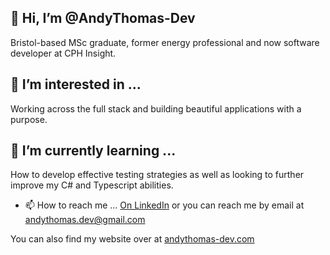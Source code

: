 ## 👋 Hi, I’m @AndyThomas-Dev
Bristol-based MSc graduate, former energy professional and now software developer at CPH Insight.

## 👀 I’m interested in ...
Working across the full stack and building beautiful applications with a purpose.

## 🌱 I’m currently learning ...
How to develop effective testing strategies as well as looking to further improve my C# and Typescript abilities.

- 📫 How to reach me ...
[On LinkedIn](https://www.linkedin.com/in/andythomas-dev/) or you can reach me by email at andythomas.dev@gmail.com

You can also find my website over at [andythomas-dev.com](http://andythomas-dev.com/)

<!---
AndyThomas-Dev/AndyThomas-Dev is a ✨ special ✨ repository because its `README.md` (this file) appears on your GitHub profile.
You can click the Preview link to take a look at your changes.
--->
